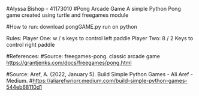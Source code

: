 #Alyssa Bishop - 41173010
#Pong Arcade Game
A simple Python Pong game created using turtle and freegames module

#How to run:
download pongGAME.py
run on python 

Rules:
Player One: w / s keys to control left paddle
Player Two: 8 / 2 Keys to control right paddle

#References:
#Source: freegames-pong. classic arcade game https://grantjenks.com/docs/freegames/pong.html

#Source: Aref, A. (2022, January 5). Build Simple Python Games - Ali Aref - Medium.
#https://aliarefwriorr.medium.com/build-simple-python-games-544eb68110d1
